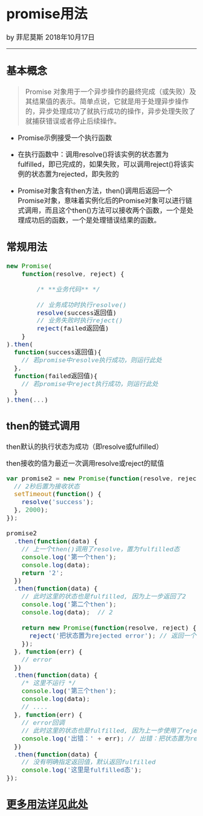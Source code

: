 <font size="4">

# promise用法

by 菲尼莫斯  2018年10月17日

---

## 基本概念

> Promise 对象用于一个异步操作的最终完成（或失败）及其结果值的表示。简单点说，它就是用于处理异步操作的，异步处理成功了就执行成功的操作，异步处理失败了就捕获错误或者停止后续操作。

* Promise示例接受一个执行函数

* 在执行函数中：调用resolve()将该实例的状态置为fulfilled，即已完成的，如果失败，可以调用reject()将该实例的状态置为rejected，即失败的

* Promise对象含有then方法，then()调用后返回一个Promise对象，意味着实例化后的Promise对象可以进行链式调用，而且这个then()方法可以接收两个函数，一个是处理成功后的函数，一个是处理错误结果的函数。

## 常规用法

```js
new Promise(
    function(resolve, reject) {

        /* **业务代码** */

        // 业务成功时执行resolve()
        resolve(success返回值)
        // 业务失败时执行reject()
        reject(failed返回值)
    }
).then(
  function(success返回值){
    // 若promise中resolve执行成功，则运行此处
  },
  function(failed返回值){
    // 若promise中reject执行成功，则运行此处
  }
).then(...)
```

## then的链式调用

then默认的执行状态为成功（即resolve或fulfilled）

then接收的值为最近一次调用resolve或reject的赋值

```js
var promise2 = new Promise(function(resolve, reject) {
  // 2秒后置为接收状态
  setTimeout(function() {
    resolve('success');
  }, 2000);
});

promise2
  .then(function(data) {
    // 上一个then()调用了resolve，置为fulfilled态
    console.log('第一个then');
    console.log(data);
    return '2';
  })
  .then(function(data) {
    // 此时这里的状态也是fulfilled, 因为上一步返回了2
    console.log('第二个then');
    console.log(data);  // 2

    return new Promise(function(resolve, reject) {
      reject('把状态置为rejected error'); // 返回一个rejected的Promise实例
    });
  }, function(err) {
    // error
  })
  .then(function(data) {
    /* 这里不运行 */
    console.log('第三个then');
    console.log(data);
    // ....
  }, function(err) {
    // error回调
    // 此时这里的状态也是fulfilled, 因为上一步使用了reject()来返回值
    console.log('出错：' + err); // 出错：把状态置为rejected error
  })
  .then(function(data) {
    // 没有明确指定返回值，默认返回fulfilled
    console.log('这里是fulfilled态');
});
```

## [更多用法详见此处](https://segmentfault.com/a/1190000011652907)


</font>
